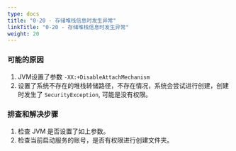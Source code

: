 ```yaml
---
type: docs
title: "0-20 - 存储堆栈信息时发生异常"
linkTitle: "0-20 - 存储堆栈信息时发生异常"
weight: 20
---
```



### 可能的原因

1. JVM设置了参数 `-XX:+DisableAttachMechanism`
2. 设置了系统不存在的堆栈转储路径，不存在情况，系统会尝试进行创建，创建时发生了 `SecurityException`, 可能是没有权限。

### 排查和解决步骤

1. 检查 JVM 是否设置了如上参数。
2. 检查当前启动服务的账号，是否有权限进行创建文件夹。

